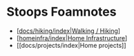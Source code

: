 # Stoops Foamnotes
- [[docs/hiking/index|Walking / Hiking]]
- [[homeinfra/index|Home Infrastructure]]
- [[docs/projects/index|Home projects]]




[//begin]: # "Autogenerated link references for markdown compatibility"
[docs/hiking/index|Walking / Hiking]: hiking/index "Hiking"
[homeinfra/index|Home Infrastructure]: homeinfra/index "Home IT Infrastructure documentation"
[//end]: # "Autogenerated link references"
